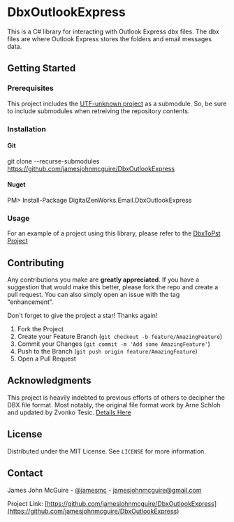 # DbxOutlookExpress

This is a C# library for interacting with Outlook Express dbx files.  The dbx files are where Outlook Express stores the folders and email messages data.

## Getting Started

### Prerequisites

This project includes the [UTF-unknown project](https://github.com/CharsetDetector/UTF-unknown) as a submodule.  So, be sure to include submodules when retreiving the repository contents. 

### Installation
#### Git
git clone --recurse-submodules https://github.com/jamesjohnmcguire/DbxOutlookExpress

#### Nuget
PM> Install-Package DigitalZenWorks.Email.DbxOutlookExpress

### Usage

For an example of a project using this library, please refer to the [DbxToPst Project](https://github.com/jamesjohnmcguire/DbxToPst)

## Contributing

Any contributions you make are **greatly appreciated**.  If you have a suggestion that would make this better, please fork the repo and create a pull request. You can also simply open an issue with the tag "enhancement".

Don't forget to give the project a star! Thanks again!

1. Fork the Project
2. Create your Feature Branch (`git checkout -b feature/AmazingFeature`)
3. Commit your Changes (`git commit -m 'Add some AmazingFeature'`)
4. Push to the Branch (`git push origin feature/AmazingFeature`)
5. Open a Pull Request

## Acknowledgments

This project is heavily indebted to previous efforts of others to decipher the DBX file format.  Most notably, the original file format work by Arne Schloh and updated by Zvonko Tesic. [Details Here](https://www.infobyte.hr/oedbx/)

## License

Distributed under the MIT License. See `LICENSE` for more information.

## Contact

James John McGuire - [@jamesmc](https://twitter.com/jamesmc) - jamesjohnmcguire@gmail.com

Project Link: [https://github.com/jamesjohnmcguire/DbxOutlookExpress](https://github.com/jamesjohnmcguire/DbxOutlookExpress)
